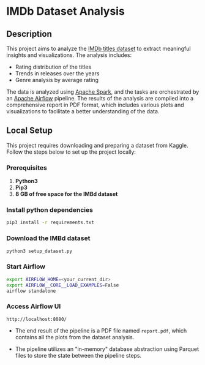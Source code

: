 # IMDb Dataset Analysis

## Description

This project aims to analyze the [IMDb titles dataset](https://www.kaggle.com/datasets/ashirwadsangwan/imdb-dataset) to extract meaningful insights and visualizations. The analysis includes:

- Rating distribution of the titles
- Trends in releases over the years
- Genre analysis by average rating

The data is analyzed using [Apache Spark](https://spark.apache.org/docs/latest/api/python/index.html), and the tasks are orchestrated by an [Apache Airflow](https://airflow.apache.org/) pipeline. The results of the analysis are compiled into a comprehensive report in PDF format, which includes various plots and visualizations to facilitate a better understanding of the data.

## Local Setup

This project requires downloading and preparing a dataset from Kaggle. Follow the steps below to set up the project locally:

### Prerequisites

1. **Python3**
2. **Pip3**
3. **8 GB of free space for the IMBd dataset**

### Install python dependencies
```sh
pip3 install -r requirements.txt
```

### Download the IMBd dataset

```sh
python3 setup_dataset.py
```

### Start Airflow

```sh
export AIRFLOW_HOME=<your_current_dir>
export AIRFLOW__CORE__LOAD_EXAMPLES=False
airflow standalone
```

### Access Airflow UI
`http://localhost:8080/`


* The end result of the pipeline is a PDF file named `report.pdf`, which contains all the plots from the dataset analysis.

* The pipeline utilizes an "in-memory" database abstraction using Parquet files to store the state between the pipeline steps.
